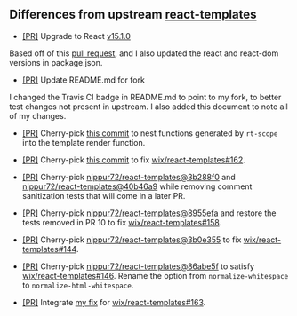 ## Differences from upstream [react-templates](https://github.com/wix/react-templates)

* [[PR]](https://github.com/igetgames/react-templates/pull/1) Upgrade to React [v15.1.0](https://github.com/facebook/react/releases/tag/v15.1.0)

Based off of this [pull request](https://github.com/nippur72/react-templates/pull/5), and I also updated the react and react-dom versions in package.json.

* [[PR]](https://github.com/igetgames/react-templates/pull/2) Update README.md for fork

I changed the Travis CI badge in README.md to point to my fork, to better test changes not present in upstream.
I also added this document to note all of my changes.

* [[PR]](https://github.com/igetgames/react-templates/pull/5) Cherry-pick [this commit](https://github.com/nippur72/react-templates/commit/696144b707fc530b1fc3e5baf4bcac1f2d9f577b) to nest functions generated by `rt-scope` into the template render function.

* [[PR]](https://github.com/igetgames/react-templates/pull/9) Cherry-pick [this commit](https://github.com/nippur72/react-templates/commit/b1b29c2cf088a94be6e22cbc6557b3b3263d28ba) to fix [wix/react-templates#162](https://github.com/wix/react-templates/issues/162).

* [[PR]](https://github.com/igetgames/react-templates/pull/10) Cherry-pick [nippur72/react-templates@3b288f0](https://github.com/nippur72/react-templates/commit/3b288f0bc6151a553a9542f438145534c1085ff5) and [nippur72/react-templates@40b46a9](https://github.com/nippur72/react-templates/commit/40b46a9ceecc93dd9e62be0b2e42a0460bba385c) while removing comment sanitization tests that will come in a later PR.

* [[PR]](https://github.com/igetgames/react-templates/pull/11) Cherry-pick [nippur72/react-templates@8955efa](https://github.com/nippur72/react-templates/commit/8955efad9207c00f929038640ef0d83bad4e2207) and restore the tests removed in PR 10 to fix [wix/react-templates#158](https://github.com/wix/react-templates/issues/158).

* [[PR]](https://github.com/igetgames/react-templates/pull/12) Cherry-pick [nippur72/react-templates@3b0e355](https://github.com/nippur72/react-templates/commit/3b0e3557541d181d20ff202a109a661fe285547d) to fix [wix/react-templates#144](https://github.com/wix/react-templates/issues/144).

* [[PR]](https://github.com/igetgames/react-templates/pull/13) Cherry-pick [nippur72/react-templates@86abe5f](https://github.com/nippur72/react-templates/commit/86abe5fb899b7a296e5f60dd1a949762a86e0107) to satisfy [wix/react-templates#146](https://github.com/wix/react-templates/issues/146).
  Rename the option from `normalize-whitespace` to `normalize-html-whitespace`.

* [[PR]](https://github.com/igetgames/react-templates/pull/15) Integrate [my fix](https://github.com/wix/react-templates/issues/164) for [wix/react-templates#163](https://github.com/wix/react-templates/issues/163).
